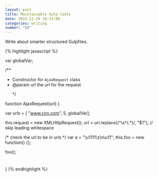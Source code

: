```yaml
---
layout: post
title: Maintainable Gulp tasks
date: 2015-11-29 19:33:08
categories: writing
number: "XX"
---
```


Write about smarter structured Gulpfiles.


{% highlight javascript %}

var globalVar;

/**
 * Constructor for <code>AjaxRequest</code> class
 * @param url the url for the request<p/>
 */

function AjaxRequest(url) {

  var urls = [ "www.cnn.com", 5, globalVar];

  this.request = new XMLHttpRequest();
  url = url.replace(/^\s*(.*)/, "$1"); // skip leading whitespace

  /* check the url to be in urls */
  var a = "\u1111\z\n\u11";
  this.foo = new function() {};

  foo();

  #
}
{% endhighlight %}